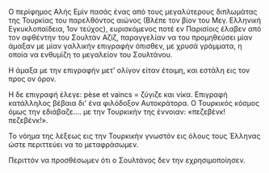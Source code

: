 Ο περίφημος Αλής Εμίν πασάς ένας από τους μεγαλύτερους διπλωμάτας της Τουρκίας του παρελθόντος αιώνος (Βλέπε τον βίον
του Μεγ. Ελληνική Εγκυκλοπαίδεια, 1ον τεύχος), ευρισκόμενος ποτέ εν Παρισίοις έλαβεν από τον αφθέντην του Σουλτάν Αζίζ,
παραγγελίαν να του προμηθεύσει μίαν άμαξαν με μίαν γαλλικήν επιγραφήν όπισθεν, με χρυσά γράμματα, η οποία να ενθυμίζη το
μεγαλείον του Σουλτάνου.

Η άμαξα με την επιγραφήν μετ' ολίγον είταν έτοιμη, και εστάλη εις τον προς ον όρον.

Η δε επιγραφή έλεγε: pèse et vaincs = ζύγιζε και νίκα. Επιγραφή κατάλληλος βέβαια δι' ένα φιλόδοξον Αυτοκράτορα. Ο
Τουρκικός κόσμος όμως την εδιάβαζε.... με την Τουρκικήν της έννοιαν: «πεζεβένκ! πεζεβένκ!».

Το νόημα της λέξεως εις την Τουρκικήν γνωστόν εις όλους τους Έλληνας ώστε περιττεύει να το μεταφράσωμεν.

Περιττόν να προσθέσωμεν ότι ο Σουλτάνος δεν την εχρησιμοποίησεν.
